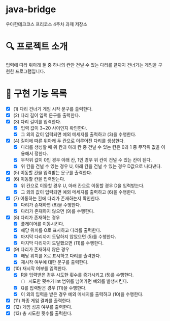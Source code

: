# java-bridge

우아한테크코스 프리코스 4주차 과제 저장소

# 🔍 프로젝트 소개

입력에 따라 위아래 둘 중 하나의 칸만 건널 수 있는 다리를 끝까지 건너가는 게임을 구현한 프로그램입니다.

# 📝 구현 기능 목록

- [x] (1) 다리 건너기 게임 시작 문구를 출력한다.
- [x] (2) 다리 길이 입력 문구를 출력한다.
- [x] (3) 다리 길이를 입력한다.
  - [x] 입력 값이 3~20 사이인지 확인한다.
  - [x] 그 외의 값이 입력되면 예외 메세지를 출력하고 (3)을 수행한다.
- [x] (4) 길이에 따른 위아래 두 칸으로 이루어진 다리를 생성한다.
  - [x] 다리를 생성할 때 위 칸과 아래 칸 중 건널 수 있는 칸은 0과 1 중 무작위 값을 이용해서 정한다.
  - [x] 무작위 값이 0인 경우 아래 칸, 1인 경우 위 칸이 건널 수 있는 칸이 된다.
  - [x] 위 칸을 건널 수 있는 경우 U, 아래 칸을 건널 수 있는 경우 D값으로 나타낸다.
- [x] (5) 이동할 칸을 입력받는 문구를 출력한다.
- [x] (6) 이동할 칸을 입력받는다.
  - [x] 위 칸으로 이동할 경우 U, 아래 칸으로 이동할 경우 D을 입력받는다.
  - [x] 그 외의 값이 입력되면 예외 메세지를 출력하고 (6)을 수행한다.
- [x] (7) 이동하는 칸에 다리가 존재하는지 확인한다.
  - [x] 다리가 존재하면 (8)을 수행한다.
  - [x] 다리가 존재하지 않으면 (9)를 수행한다.
- [x] (8) 다리가 존재하는 경우
  - [x] 플레이어를 이동시킨다.
  - [x] 해당 위치를 O로 표시하고 다리를 출력한다.
  - [x] 마지막 다리까지 도달하지 않았으면 (5)를 수행한다.
  - [x] 마지막 다리까지 도달했으면 (11)를 수행한다.
- [x] (9) 다리가 존재하지 않은 경우
  - [x] 해당 위치를 X로 표시하고 다리를 출력한다. 
  - [x] 재시작 여부에 대한 문구를 출력한다.
- [x] (10) 재시작 여부를 입력한다.
  - [x] R을 입력받은 경우 시도한 횟수를 증가시키고 (5)를 수행한다.
    - [ ] 시도한 횟수가 int 범위를 넘어가면 예외를 발생시킨다.
  - [x] Q를 입력받은 경우 (11)을 수행한다.
  - [x] 이 외의 입력을 받은 경우 예외 메세지를 출력하고 (10)을 수행한다.
- [x] (11) 촤종 게임 결과를 출력한다.
- [x] (12) 게임 성공 여부를 출력한다.
- [x] (13) 총 시도한 횟수를 출력한다.
